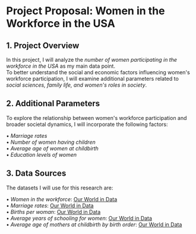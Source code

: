 # Project Proposal: Women in the Workforce in the USA  

## 1. Project Overview  
In this project, I will analyze the *number of women participating in the workforce in the USA* as my main data point.  
To better understand the social and economic factors influencing women's workforce participation, I will examine
additional parameters related to *social sciences, family life, and women's roles in society*.  

## 2. Additional Parameters  
To explore the relationship between women's workforce participation and broader societal dynamics, I will incorporate the following factors:  

•⁠  ⁠*Marriage rates*  
•⁠  ⁠*Number of women having children*  
•⁠  ⁠*Average age of women at childbirth*  
•⁠  ⁠*Education levels of women*  

## 3. Data Sources  
The datasets I will use for this research are:  

•⁠  ⁠*Women in the workforce*: [Our World in Data](https://ourworldindata.org/grapher/female-labor-force-participation-oecd?country=~USA)  
•⁠  ⁠*Marriage rates*: [Our World in Data](https://ourworldindata.org/grapher/marriage-rate-per-1000-inhabitants?time=1890..latest&country=USA~BOL~PAN~BGD)  
•⁠  ⁠*Births per woman*: [Our World in Data](https://ourworldindata.org/grapher/children-born-per-woman?country=~USA)  
•⁠  ⁠*Average years of schooling for women*: [Our World in Data](https://ourworldindata.org/grapher/mean-years-of-schooling-female?tab=chart&country=~USA)  
•⁠  ⁠*Average age of mothers at childbirth by birth order*: [Our World in Data](https://ourworldindata.org/grapher/period-average-age-of-mothers-birth-order)
